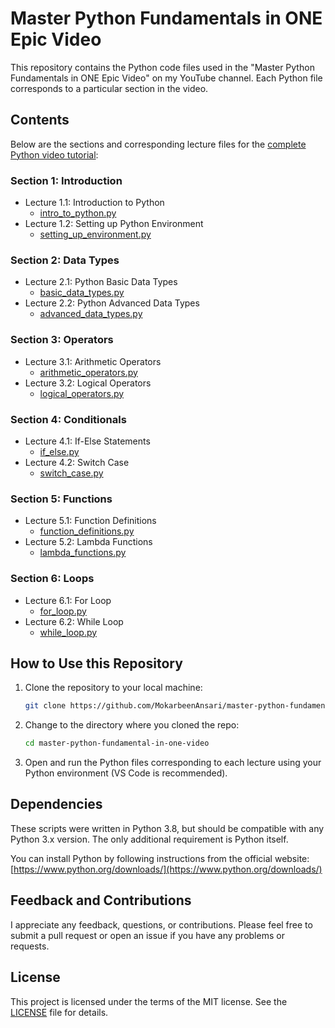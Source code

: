 # Master Python Fundamentals in ONE Epic Video 

This repository contains the Python code files used in the "Master Python Fundamentals in ONE Epic Video" on my YouTube channel. Each Python file corresponds to a particular section in the video.

## Contents

Below are the sections and corresponding lecture files for the [complete Python video tutorial](https://youtu.be/yCBRIXUXqFk):

### Section 1: Introduction
- Lecture 1.1: Introduction to Python
  - [intro_to_python.py](link_to_file1)
- Lecture 1.2: Setting up Python Environment
  - [setting_up_environment.py](link_to_file2)

### Section 2: Data Types
- Lecture 2.1: Python Basic Data Types
  - [basic_data_types.py](link_to_file3)
- Lecture 2.2: Python Advanced Data Types
  - [advanced_data_types.py](link_to_file4)

### Section 3: Operators
- Lecture 3.1: Arithmetic Operators
  - [arithmetic_operators.py](link_to_file5)
- Lecture 3.2: Logical Operators
  - [logical_operators.py](link_to_file6)

### Section 4: Conditionals
- Lecture 4.1: If-Else Statements
  - [if_else.py](link_to_file7)
- Lecture 4.2: Switch Case
  - [switch_case.py](link_to_file8)

### Section 5: Functions
- Lecture 5.1: Function Definitions
  - [function_definitions.py](link_to_file9)
- Lecture 5.2: Lambda Functions
  - [lambda_functions.py](link_to_file10)

### Section 6: Loops
- Lecture 6.1: For Loop
  - [for_loop.py](link_to_file11)
- Lecture 6.2: While Loop
  - [while_loop.py](link_to_file12)

## How to Use this Repository

1. Clone the repository to your local machine:

    ```bash
    git clone https://github.com/MokarbeenAnsari/master-python-fundamental-in-one-video.git
    ```

2. Change to the directory where you cloned the repo:

    ```bash
    cd master-python-fundamental-in-one-video
    ```

3. Open and run the Python files corresponding to each lecture using your Python environment (VS Code is recommended).

## Dependencies

These scripts were written in Python 3.8, but should be compatible with any Python 3.x version. The only additional requirement is Python itself.

You can install Python by following instructions from the official website: [https://www.python.org/downloads/](https://www.python.org/downloads/)

## Feedback and Contributions

I appreciate any feedback, questions, or contributions. Please feel free to submit a pull request or open an issue if you have any problems or requests.

## License

This project is licensed under the terms of the MIT license. See the [LICENSE](LICENSE) file for details.

